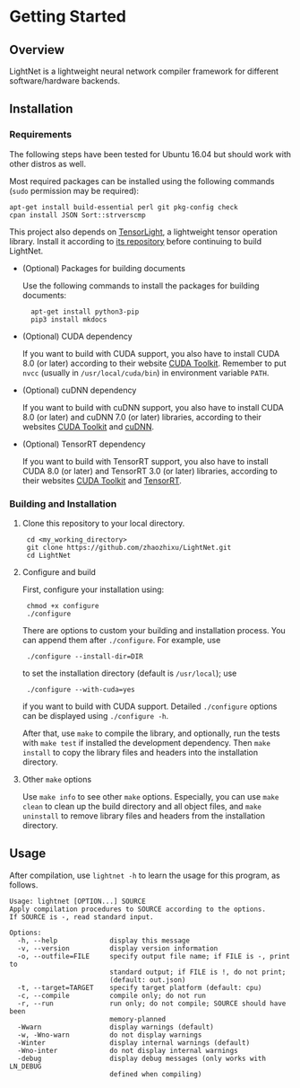 # Getting Started

## Overview

LightNet is a lightweight neural network compiler framework for different
software/hardware backends.

## Installation

### Requirements

The following steps have been tested for Ubuntu 16.04 but should work with
other distros as well. 

Most required packages can be installed using the following commands
(`sudo` permission may be required):

    apt-get install build-essential perl git pkg-config check
    cpan install JSON Sort::strverscmp

This project also depends on [TensorLight](https://github.com/zhaozhixu/TensorLight), a lightweight tensor operation library. Install it according to 
[its repository](https://github.com/zhaozhixu/TensorLight) before continuing to
build LightNet.

* (Optional) Packages for building documents

    Use the following commands to install the packages for building documents:
    
        apt-get install python3-pip
        pip3 install mkdocs

* (Optional) CUDA dependency

    If you want to build with CUDA support, you also have to install CUDA 8.0
    (or later) according to their website [CUDA Toolkit](http://docs.nvidia.com/cuda/cuda-installation-guide-linux/index.html).
    Remember to put `nvcc` (usually in `/usr/local/cuda/bin`) in environment
    variable `PATH`.

* (Optional) cuDNN dependency

    If you want to build with cuDNN support, you also have to install CUDA 8.0 
    (or later) and cuDNN 7.0 (or later) libraries, according to their websites
    [CUDA Toolkit](http://docs.nvidia.com/cuda/cuda-installation-guide-linux/index.html) and [cuDNN](https://docs.nvidia.com/deeplearning/sdk/cudnn-install/index.html).

* (Optional) TensorRT dependency

    If you want to build with TensorRT support, you also have to install CUDA
    8.0 (or later) and TensorRT 3.0 (or later) libraries, according to their
    websites [CUDA Toolkit](http://docs.nvidia.com/cuda/cuda-installation-guide-linux/index.html) and [TensorRT](https://docs.nvidia.com/deeplearning/sdk/tensorrt-install-guide/index.html).

### Building and Installation

1. Clone this repository to your local directory.

        cd <my_working_directory>
        git clone https://github.com/zhaozhixu/LightNet.git
        cd LightNet

2. Configure and build

    First, configure your installation using:
    
        chmod +x configure
        ./configure
    
    There are options to custom your building and installation process.
    You can append them after `./configure`. For example, use
    
        ./configure --install-dir=DIR
        
    to set the installation directory (default is `/usr/local`); use
    
        ./configure --with-cuda=yes
        
    if you want to build with CUDA support.
    Detailed `./configure` options can be displayed using `./configure -h`.

    After that, use `make` to compile the library, and optionally, run the tests
    with `make test` if installed the development dependency. Then
    `make install` to copy the library files and headers into the installation 
    directory.

3. Other `make` options

    Use `make info` to see other `make` options.
    Especially, you can use `make clean` to clean up the build directory and all
    object files, and `make uninstall` to remove library files and headers from
    the installation directory.

## Usage
After compilation, use `lightnet -h` to learn the usage for this program, as 
follows.

```
Usage: lightnet [OPTION...] SOURCE
Apply compilation procedures to SOURCE according to the options.
If SOURCE is -, read standard input.

Options:
  -h, --help             display this message
  -v, --version          display version information
  -o, --outfile=FILE     specify output file name; if FILE is -, print to
                         standard output; if FILE is !, do not print;
                         (default: out.json)
  -t, --target=TARGET    specify target platform (default: cpu)
  -c, --compile          compile only; do not run
  -r, --run              run only; do not compile; SOURCE should have been
                         memory-planned
  -Wwarn                 display warnings (default)
  -w, -Wno-warn          do not display warnings
  -Winter                display internal warnings (default)
  -Wno-inter             do not display internal warnings
  -debug                 display debug messages (only works with LN_DEBUG
                         defined when compiling)
```
